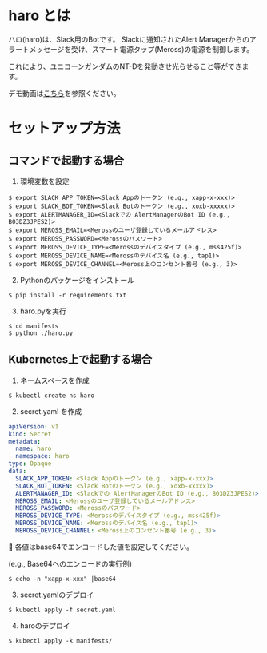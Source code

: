 # haro とは

ハロ(haro)は、Slack用のBotです。
Slackに通知されたAlert Managerからのアラートメッセージを受け、スマート電源タップ(Meross)の電源を制御します。

これにより、ユニコーンガンダムのNT-Dを発動させ光らせること等ができます。

デモ動画は[こちら](https://youtu.be/0-yCTHrpOm0)を参照ください。

# セットアップ方法

## コマンドで起動する場合

1. 環境変数を設定

```
$ export SLACK_APP_TOKEN=<Slack Appのトークン (e.g., xapp-x-xxx)>
$ export SLACK_BOT_TOKEN=<Slack Botのトークン (e.g., xoxb-xxxxx)>
$ export ALERTMANAGER_ID=<Slackでの AlertManagerのBot ID (e.g., B03DZ3JPES2)>
$ export MEROSS_EMAIL=<Merossのユーザ登録しているメールアドレス>
$ export MEROSS_PASSWORD=<Merossのパスワード>
$ export MEROSS_DEVICE_TYPE=<Merossのデバイスタイプ (e.g., mss425f)>
$ export MEROSS_DEVICE_NAME=<Merossのデバイス名 (e.g., tap1)>
$ export MEROSS_DEVICE_CHANNEL=<Meross上のコンセント番号 (e.g., 3)>
```

2. Pythonのパッケージをインストール

```
$ pip install -r requirements.txt
```

3. haro.pyを実行

```
$ cd manifests
$ python ./haro.py
```

## Kubernetes上で起動する場合

1. ネームスペースを作成

```
$ kubectl create ns haro
```

2. secret.yaml を作成

```YAML
apiVersion: v1
kind: Secret
metadata:
  name: haro
  namespace: haro
type: Opaque
data:
  SLACK_APP_TOKEN: <Slack Appのトークン (e.g., xapp-x-xxx)>
  SLACK_BOT_TOKEN: <Slack Botのトークン (e.g., xoxb-xxxxx)>
  ALERTMANAGER_ID: <Slackでの AlertManagerのBot ID (e.g., B03DZ3JPES2)>
  MEROSS_EMAIL: <Merossのユーザ登録しているメールアドレス>
  MEROSS_PASSWORD: <Merossのパスワード>
  MEROSS_DEVICE_TYPE: <Merossのデバイスタイプ (e.g., mss425f)>
  MEROSS_DEVICE_NAME: <Merossのデバイス名 (e.g., tap1)>
  MEROSS_DEVICE_CHANNEL: <Meross上のコンセント番号 (e.g., 3)>
```

:memo: 各値はbase64でエンコードした値を設定してください。

(e.g., Base64へのエンコードの実行例)
```
$ echo -n "xapp-x-xxx" |base64
```

3. secret.yamlのデプロイ

```
$ kubectl apply -f secret.yaml
```

4. haroのデプロイ

```
$ kubectl apply -k manifests/
```
